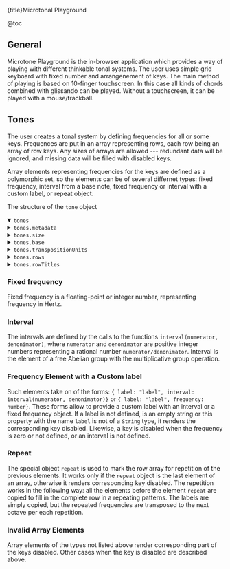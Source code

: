 {title}Microtonal Playground

@toc

## General

Microtone Playground is the in-browser application which provides a way of playing with different thinkable tonal systems. The user uses simple grid keyboard with fixed number and arrangenement of keys. The main method of playing is based on 10-finger touchscreen. In this case all kinds of chords combined with glissando can be played. Without a touchscreen, it can be played with a mouse/trackball.

## Tones

The user creates a tonal system by defining frequencies for all or some keys. Frequences are put in an array representing rows, each row being an array of row keys. Any sizes of arrays are allowed --- redundant data will be ignored, and missing data will be filled with disabled keys.

Array elements representing frequencies for the keys are defined as a polymorphic set, so the elements can be of several differnet types: fixed frequency, interval from a base note, fixed frequency or interval with a custom label, or repeat object.

The structure of the `tone` object
<details open="true"><summary><code>tones</code></summary>

<details>
<summary><code>tones.metadata</code></summary>
    <p>Metadata is the information on the tonal system shown when &ldquo;Tonal System Metadata&rdquo; is turned on.
    The text lines are shown in the order of the properties as they appear in the object <code>tones.metadata</code>.
    For property names, it is recommended to take care of proper capitalization and use quotation marks if blank space characters have to be used in the name. The values are strigns, they can contain arbitrary HTML markup.
    </p>
    <details>
    <summary><code>tones.metadata.title</code></summary>
        <p>Title is shown as heading of the metadata element.</p>
    </details>
    <details>
    <summary><code>tones.metadata.copyright</code></summary>
        <p>Copyright HTML is prefixed with &ldquo;Copyright &copy;&rdquo;.</p>
    </details>
</details>

<details><summary><code>tones.size</code></summary>
    <details><summary><code>tones.size.width</code></summary>
        <p>Number of columns in the keyboard table</p>
    </details>
    <details><summary><code>tones.size.height</code></summary>
        <p>Number of rows in the keyboard table. This is only a limiting property. The actual number of rows cannot be greater than this number, but it could be smaller, if the actual number of elements of <code>tones.rows</code> is smaller.</p>
    </details>
</details>

<details>
<summary><code>tones.base</code></summary>
    <p>Base frequency in Hz used to calculate frequencies specified as intervals.</p>
</details>

<details>
<summary><code>tones.transpositionUnits</code></summary>
    <p>Number of the transposition units per octave. For 12-EDO, this value is usually 12. This value is used in the calculations of the minimum and maximum values of Transposition.</p>
</details>

<details>
<summary><code>tones.rows</code></summary>
    <p>Array of arrays of tone objects.</p>
</details>

<details>
<summary><code>tones.rowTitles</code></summary>
    <p>Array of arrays of strings. Each string is the title of a row corresponding to the mode. The object <code>repeat</code> can be used at the end. It specifies that the last string should be used for the rest of the modes.</p>
</details>

</details>

### Fixed frequency

Fixed frequency is a floating-point or integer number, representing frequency in Hertz.

### Interval

The intervals are defined by the calls to the functions `interval(numerator, denonimator)`, where `numerator` and `denonimator` are positive integer numbers representing a rational number `numerator/denonimator`. Interval is the element of a free Abelian group with the multiplicative group operation.

### Frequency Element with a Custom label

Such elements take on of the forms: `{ label: "label", interval: interval(numerator, denonimator)}` or `{ label: "label", frequency: number}`. These forms allow to provide a custom label with an interval or a fixed frequency object. If a label is not defined, is an empty string or this property with the name `label` is not of a `String` type, it renders the corresponding key disabled. Likewise, a key is disabled when the frequency is zero or not defined, or an interval is not defined.

### Repeat

The special object `repeat` is used to mark the row array for repetition of the previous elements. It works only if the `repeat` object is the last element of an array, otherwise it renders corresponding key disabled. The repetition works in the following way: all the elements before the element `repeat` are copied to fill in the complete row in a repeating patterns. The labels are simply copied, but the repeated frequencies are transposed to the next octave per each repetition.

### Invalid Array Elements

Array elements of the types not listed above render corresponding part of the keys disabled. Other cases when the key is disabled are described above.